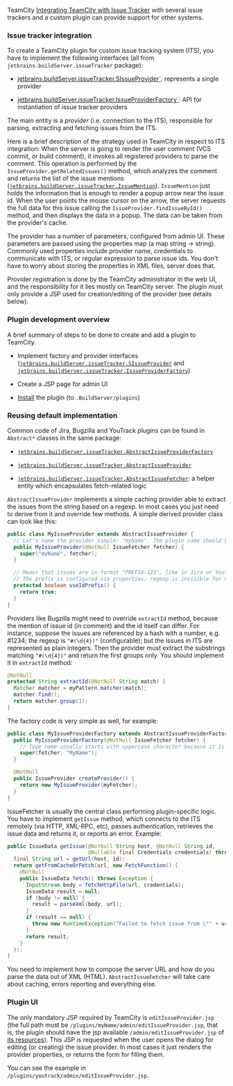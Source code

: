 [//]: # (title: Issue Tracker Integration Plugin)
[//]: # (auxiliary-id: Issue+Tracker+Integration+Plugin.html)

TeamCity [Integrating TeamCity with Issue Tracker](https://www.jetbrains.com/help/teamcity/?integrating-teamcity-with-issue-tracker) with several issue trackers and a custom plugin can provide support for other systems.



### Issue tracker integration



To create a TeamCity plugin for custom issue tracking system (ITS), you have to implement the following interfaces (all from `jetbrains.buildServer.issueTracker` package):


	
* [jetbrains.buildServer.issueTracker.SIssueProvider`](http://javadoc.jetbrains.net/teamcity/openapi/current/jetbrains/buildServer/notification/TemplateProcessor.html): represents a single provider
	
* [jetbrains.buildServer.issueTracker.IssueProviderFactory`](http://javadoc.jetbrains.net/teamcity/openapi/current/jetbrains/buildServer/issueTracker/IssueProviderFactory.html): API for instantiation of issue tracker providers




The main entity is a _provider_ (i.e. connection to the ITS), responsible for parsing, extracting and fetching issues from the ITS.



Here is a brief description of the strategy used in TeamCity in respect to ITS integration:
When the server is going to render the user comment (VCS commit, or build comment), it invokes all registered providers to parse the comment. This operation is performed by the `IssueProvider.getRelatedIssues()` method, which analyzes the comment and returns the list of the issue mentions ([`jetbrains.buildServer.issueTracker.IssueMention`](http://javadoc.jetbrains.net/teamcity/openapi/current/jetbrains/buildServer/issueTracker/IssueMention.html)). `IssueMention` just holds the information that is enough to render a popup arrow near the issue id. When the user points the mouse cursor on the arrow, the server requests the full data for this issue calling the `IssueProvider.findIssueById()` method, and then displays the data in a popup. The data can be taken from the provider's cache.



The provider has a number of parameters, configured from admin UI. These parameters are passed using the properties map (a map string \-&gt; string). Commonly used properties include provider name, credentials to communicate with ITS, or regular expression to parse issue ids. You don't have to worry about storing the properties in XML files, server does that.



Provider registration is done by the TeamCity administrator in the web UI, and the responsibility for it lies mostly on TeamCity server. The plugin must only provide a JSP used for creation/editing of the provider (see details below).



### Plugin development overview



A brief summary of steps to be done to create and add a plugin to TeamCity.


	
* Implement factory and provider interfaces ([`jetbrains.buildServer.issueTracker.SIssueProvider`](http://javadoc.jetbrains.net/teamcity/openapi/current/jetbrains/buildServer/notification/TemplateProcessor.html) and [`jetbrains.buildServer.issueTracker.IssueProviderFactory`](http://javadoc.jetbrains.net/teamcity/openapi/current/jetbrains/buildServer/issueTracker/IssueProviderFactory.html))
	
* Create a JSP page for admin UI
	
* [Install](https://www.jetbrains.com/help/teamcity/?installing-additional-plugins) the plugin (to `.BuildServer/plugins`)




### Reusing default implementation



Common code of Jira, Bugzilla and YouTrack plugins can be found in `Abstract*` classes in the same package:


	
* [`jetbrains.buildServer.issueTracker.AbstractIssueProviderFactory`](http://javadoc.jetbrains.net/teamcity/openapi/current/jetbrains/buildServer/issueTracker/AbstractIssueProviderFactory.html)
	
* [`jetbrains.buildServer.issueTracker.AbstractIssueProvider`](http://javadoc.jetbrains.net/teamcity/openapi/current/jetbrains/buildServer/issueTracker/AbstractIssueProvider.html)
	
* [`jetbrains.buildServer.issueTracker.AbstractIssueFetcher`](http://javadoc.jetbrains.net/teamcity/openapi/current/jetbrains/buildServer/issueTracker/AbstractIssueFetcher.html): a helper entity which encapsulates fetch\-related logic




`AbstractIssueProvider` implements a simple caching provider able to extract the issues from the string based on a regexp. In most cases you just need to derive from it and override few methods. A simple derived provider class can look like this:



```java
public class MyIssueProvider extends AbstractIssueProvider {
  // Let's name the provider simple: "myName". The plugin name should be the same.
  public MyIssueProvider(@NotNull IssueFetcher fetcher) {
    super("myName", fetcher);
  }

  // Means that issues are in format "PREFIX-123', like in Jira or YouTrack.
  // The prefix is configured via properties, regexp is invisible for users.
  protected boolean useIdPrefix() {
    return true;
  }
}

```




Providers like Bugzilla might need to override `extractId` method, because the mention of issue id (in comment) and the id itself can differ. For instance, suppose the issues are referenced by a hash with a number, e.g. #1234; the regexp is `"#(\d{4})"` (configurable); but the issues in ITS are represented as plain integers. Then the provider must extract the substrings matching `"#(\d{4})"` and return the first groups only. You should implement it in `extractId` method:



```java
@NotNull
protected String extractId(@NotNull String match) {
  Matcher matcher = myPattern.matcher(match);
  matcher.find();
  return matcher.group(1);
}

```




The factory code is very simple as well, for example:



```java
public class MyIssueProviderFactory extends AbstractIssueProviderFactory {
  public MyIssueProviderFactory(@NotNull IssueFetcher fetcher) {
    // Type name usually starts with uppercase character because it is displayed in UI, but not necessarily.
    super(fetcher, "MyName");
  }

  @NotNull
  public IssueProvider createProvider() {
    return new MyIssueProvider(myFetcher);
  }
}

```




IssueFetcher is usually the central class performing plugin\-specific logic. You have to implement `getIssue` method, which connects to the ITS remotely (via HTTP, XML\-RPC, etc), passes authentication, retrieves the issue data and returns it, or reports an error. Example:



```java
public IssueData getIssue(@NotNull String host, @NotNull String id,
                          @Nullable final Credentials credentials) throws Exception {
  final String url = getUrl(host, id);
  return getFromCacheOrFetch(url, new FetchFunction() {
    @NotNull
    public IssueData fetch() throws Exception {
      InputStream body = fetchHttpFile(url, credentials);
      IssueData result = null;
      if (body != null) {
        result = parseXml(body, url);
      }
      if (result == null) {
        throw new RuntimeException("Failed to fetch issue from \"" + url + "\"");
      }
      return result;
    }
  });
}

```




You need to implement how to compose the server URL and how do you parse the data out of XML (HTML). `AbstractIssueFetcher` will take care about caching, errors reporting and everything else.



### Plugin UI



The only mandatory JSP required by TeamCity is `editIssueProvider.jsp` (the full path must be `/plugins/myName/admin/editIssueProvider.jsp`, that is, the plugin should have the jsp available `/admin/editIssueProvider.jsp` of [its resources](plugins-packaging.md#Web+Resources+Packaging)). This JSP is requested when the user opens the dialog for editing (or creating) the issue provider. In most cases it just renders the provider properties, or returns the form for filling them.



You can see the example in `/plugins/youtrack/admin/editIssueProvider.jsp`.
